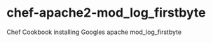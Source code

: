 chef-apache2-mod_log_firstbyte
==============================

Chef Cookbook installing Googles apache mod_log_firstbyte